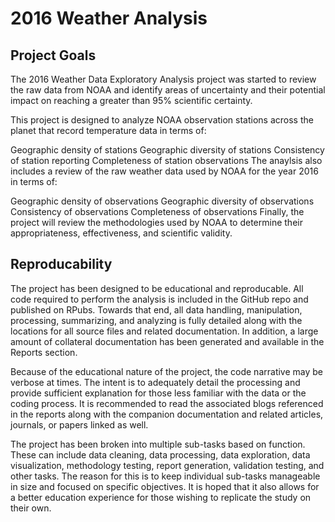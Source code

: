 # 2016 Weather Analysis

## Project Goals

The 2016 Weather Data Exploratory Analysis project was started to review the raw data from NOAA and identify areas of uncertainty and their potential impact on reaching a greater than 95% scientific certainty.

This project is designed to analyze NOAA observation stations across the planet that record temperature data in terms of:

Geographic density of stations
Geographic diversity of stations
Consistency of station reporting
Completeness of station observations
The anaylsis also includes a review of the raw weather data used by NOAA for the year 2016 in terms of:

Geographic density of observations
Geographic diversity of observations
Consistency of observations
Completeness of observations
Finally, the project will review the methodologies used by NOAA to determine their appropriateness, effectiveness, and scientific validity.

## Reproducability

The project has been designed to be educational and reproducable. All code required to perform the analysis is included in the GitHub repo and published on RPubs. Towards that end, all data handling, manipulation, processing, summarizing, and analyzing is fully detailed along with the locations for all source files and related documentation. In addition, a large amount of collateral documentation has been generated and available in the Reports section.

Because of the educational nature of the project, the code narrative may be verbose at times. The intent is to adequately detail the processing and provide sufficient explanation for those less familiar with the data or the coding process. It is recommended to read the associated blogs referenced in the reports along with the companion documentation and related articles, journals, or papers linked as well.

The project has been broken into multiple sub-tasks based on function. These can include data cleaning, data processing, data exploration, data visualization, methodology testing, report generation, validation testing, and other tasks. The reason for this is to keep individual sub-tasks manageable in size and focused on specific objectives. It is hoped that it also allows for a better education experience for those wishing to replicate the study on their own.



